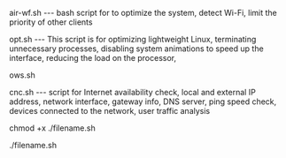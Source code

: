air-wf.sh --- bash script for to optimize the system, detect Wi-Fi, limit the priority of other clients

opt.sh --- This script is for optimizing lightweight Linux, terminating unnecessary processes, disabling system animations to speed up the interface, reducing the load on the processor,

ows.sh

cnc.sh --- script for Internet availability check, local and external IP address, network interface, gateway info, DNS server, ping speed check, devices connected to the network, user traffic analysis

chmod +x ./filename.sh

./filename.sh